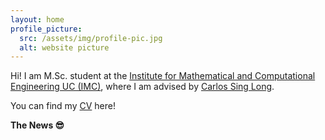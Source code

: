 ```yaml
---
layout: home
profile_picture:
  src: /assets/img/profile-pic.jpg
  alt: website picture
---
```


<p>
 Hi! I am M.Sc. student at the <a href="https://imc.uc.cl/">Institute for Mathematical and Computational Engineering UC (IMC)</a>, where I am advised by <a href="https://scholar.google.com/citations?user=MmWdheoAAAAJ&hl=en&oi=ao">Carlos Sing Long</a>. 
</p>

<p>
  You can find my <a href="data/CV_April2023.pdf">CV</a> here!
</p>

<p>
  <strong> The News <strong> &#128526;
<p>
